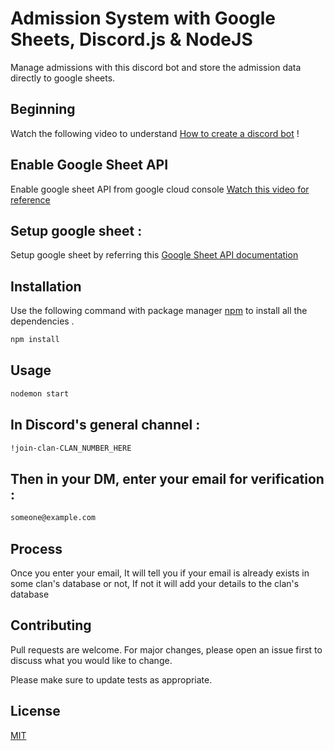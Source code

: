 # Admission System with Google Sheets, Discord.js & NodeJS

Manage admissions with this discord bot and store the admission data directly to google sheets.

## Beginning

Watch the following video to understand [How to create a discord bot](https://www.youtube.com/watch?v=BmKXBVdEV0g) !

## Enable Google Sheet API

Enable google sheet API from google cloud console [Watch this video for reference](https://www.youtube.com/watch?v=UGN6EUi4Yio)

## Setup google sheet :

Setup google sheet by referring this [Google Sheet API documentation](https://developers.google.com/sheets/api)

## Installation

Use the following command with package manager [npm](https://www.npmjs.com/) to install all the dependencies .

```bash
npm install
```

## Usage

```bash
nodemon start

```

## In Discord's general channel :

```bash
!join-clan-CLAN_NUMBER_HERE
```

## Then in your DM, enter your email for verification :

```bash
someone@example.com
```

## Process

Once you enter your email, It will tell you if your email is already exists in some clan's database or not, If not it will add your details to the clan's database

## Contributing

Pull requests are welcome. For major changes, please open an issue first to discuss what you would like to change.

Please make sure to update tests as appropriate.

## License

[MIT](https://choosealicense.com/licenses/mit/)

